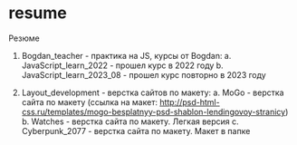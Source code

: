 # resume
Резюме

1. Bogdan_teacher - практика на JS, курсы от Bogdan:
    a. JavaScript_learn_2022 - прошел курс в 2022 году
    b. JavaScript_learn_2023_08 - прошел курс повторно в 2023 году

2. Layout_development - верстка сайтов по макету:
    a. MoGo - верстка сайта по макету (ссылка на макет: http://psd-html-css.ru/templates/mogo-besplatnyy-psd-shablon-lendingovoy-stranicy)
    b. Watches - верстка сайта по макету. Легкая версия
    c. Cyberpunk_2077 - верстка сайта по макету. Макет в папке
